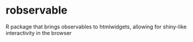 # robservable
R package that brings observables to htmlwidgets, allowing for shiny-like interactivity in the browser
